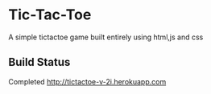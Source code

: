 # Tic-Tac-Toe

A simple tictactoe game built entirely using html,js and css 

## Build Status
Completed
http://tictactoe-v-2i.herokuapp.com

